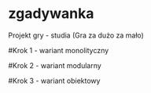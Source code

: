 # zgadywanka
Projekt gry - studia (Gra za dużo za mało)

#Krok 1 - wariant monolityczny

#Krok 2 - wariant modularny

#Krok 3 - wariant obiektowy
